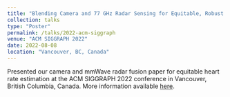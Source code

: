 ```yaml
---
title: "Blending Camera and 77 GHz Radar Sensing for Equitable, Robust Plethysmography"
collection: talks
type: "Poster"
permalink: /talks/2022-acm-siggraph
venue: "ACM SIGGRAPH 2022"
date: 2022-08-08
location: "Vancouver, BC, Canada"
---
```


Presented our camera and mmWave radar fusion paper for equitable heart rate estimation at the ACM SIGGRAPH 2022 conference in Vancouver, British Columbia, Canada. More information available [here](https://s2022.siggraph.org/presentation/?id=papers_611&sess=sess115).